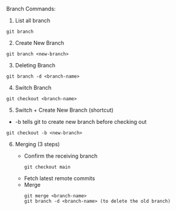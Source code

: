Branch Commands:

1) List all branch
```
git branch
```

2) Create New Branch
```
git branch <new-branch>
```

3) Deleting Branch
```
git branch -d <branch-name>
```

4) Switch Branch
```
git checkout <branch-name>
```

5) Switch + Create New Branch (shortcut)
- -b tells git to create new branch before checking out
```
git checkout -b <new-branch>
```
6) Merging (3 steps)

    - Confirm the receiving branch
        ```
        git checkout main
        ```
    - Fetch latest remote commits
    - Merge
        ```
        git merge <branch-name>
        git branch -d <branch-name> (to delete the old branch)
        ```
